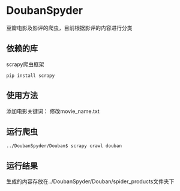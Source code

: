 # DoubanSpyder
豆瓣电影及影评的爬虫，目前根据影评的内容进行分类
## 依赖的库
scrapy爬虫框架
```
pip install scrapy
```
## 使用方法
添加电影关键词：
修改movie_name.txt

## 运行爬虫
```
../DoubanSpyder/Douban$ scrapy crawl douban
```
## 运行结果
生成的内容存放在../DoubanSpyder/Douban/spider_products文件夹下
